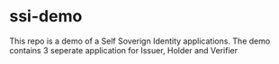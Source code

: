 # ssi-demo
This repo is a demo of a Self Soverign Identity applications. The demo contains 3 seperate application for Issuer, Holder and Verifier

